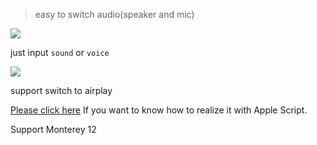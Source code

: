 > easy to switch audio(speaker and mic)

[![](https://img.shields.io/badge/version-v2.2-green)](./Switch%20Audio.alfredworkflow)


just input `sound` or `voice`

![](./screenshot.gif)

support switch to airplay


[Please click here](https://gist.github.com/alanhg/21f7fd110e0bdac1d0cce66ca40e78ea) If you want to know how to realize it with Apple Script.

Support Monterey 12
